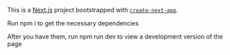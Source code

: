 This is a [Next.js](https://nextjs.org) project bootstrapped with [`create-next-app`](https://nextjs.org/docs/app/api-reference/cli/create-next-app).

Run npm i to get the necessary dependencies

After you have them, run npm run dev to view a development version of the page
